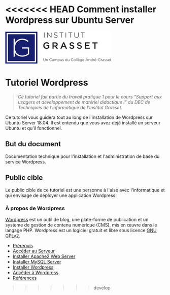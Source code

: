 <<<<<<< HEAD
Comment installer Wordpress sur Ubuntu Server
=======
![Logo Grasset](/img/logo-grasset.png)

# Tutoriel Wordpress

> *Ce tutoriel fait partie du travail pratique 1 pour le cours "Support aux usagers et développement de matériel didactique I" du DEC de Techniques de l'informatique de  l'Institut Grasset.*

Ce tutoriel vous guidera tout au long de l'installation de Wordpress sur Ubuntu Server 18.04. Il est entendu que vous avez déjà installé un serveur Ubuntu et qu'il fonctionnel.

## But du document

Documentation technique pour l'installation et l'administration de base du service Wordpress.

## Public cible

Le public cible de ce tutoriel est une personne à l'aise avec l'informatique et qui envisage de déployer une application Wordpress.

### À propos de Wordpress

[Wordpress](https://wordpress.com/) est un outil de blog, une plate-forme de publication et un système de gestion de contenu numérique (CMS), mis en œuvre dans le langage PHP. Wordpress est un logiciel gratuit et libre sous licence [GNU GPLv2](https://www.gnu.org/licenses/old-licenses/gpl-2.0.html#SEC1).

* [Prérequis](docs/01-prerequis.md)
* [Accéder au Serveur](docs/02-acceder-serveur.md)
* [Installer Apache2 Web Server](docs/03-installer-apache2.md)
* [Installer MySQL Server](docs/04-installer-mysql.md)
* [Installer Wordpress](docs/05-installer-wordpress.md)
* [Accéder à Wordpress](docs/06-acceder-wordpress.md)
* [Références](docs/07-references.md)
>>>>>>> develop
